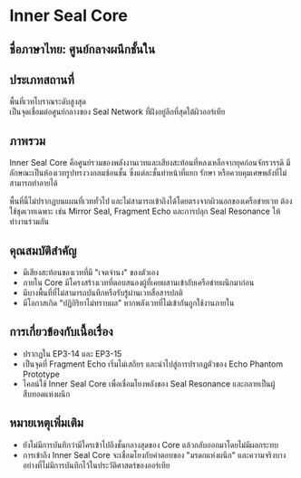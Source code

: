 # Inner Seal Core

## ชื่อภาษาไทย: ศูนย์กลางผนึกชั้นใน

## ประเภทสถานที่
พื้นที่เวทโบราณระดับสูงสุด  
เป็นจุดเชื่อมต่อศูนย์กลางของ Seal Network ที่ฝังอยู่ลึกที่สุดใต้ผิวออร์เทีย

## ภาพรวม
Inner Seal Core คือศูนย์รวมของพลังงานเวทและเสียงสะท้อนที่หลงเหลือจากยุคก่อนจักรวรรดิ มีลักษณะเป็นห้องเวทรูปทรงวงกลมซ้อนชั้น ซึ่งแต่ละชั้นทำหน้าที่แยก รักษา หรือควบคุมเศษพลังที่ไม่สามารถทำลายได้

พื้นที่นี้ไม่ปรากฏบนแผนที่เวททั่วไป และไม่สามารถเข้าถึงได้โดยตรงจากผิวนอกของเครือข่ายเวท ต้องใช้ชุดเวทเฉพาะ เช่น Mirror Seal, Fragment Echo และการปลุก Seal Resonance ให้ทำงานร่วมกัน

## คุณสมบัติสำคัญ
- มีเสียงสะท้อนของเวทที่มี "เจตจำนง" ของตัวเอง
- ภายใน Core มีโครงสร้างเวทที่ตอบสนองผู้ที่เคยผสานเข้ากับเครือข่ายผนึกมาก่อน
- มีบางพื้นที่ที่ไม่สามารถบันทึกหรือรับรู้ผ่านเวทสื่อสารปกติ
- มีโอกาสเกิด “ปฏิกิริยาไม่ทราบผล” หากพลังเวทที่ไม่เข้ากันถูกใช้งานภายใน

## การเกี่ยวข้องกับเนื้อเรื่อง
- ปรากฏใน EP3-14 และ EP3-15
- เป็นจุดที่ Fragment Echo เริ่มไม่เสถียร และนำไปสู่การปรากฏตัวของ Echo Phantom Prototype
- ไคลน์ใช้ Inner Seal Core เพื่อเชื่อมโยงพลังของ Seal Resonance และกลายเป็นผู้สืบทอดแห่งผนึก

## หมายเหตุเพิ่มเติม
- ยังไม่มีการบันทึกว่ามีใครเข้าไปถึงชั้นกลางสุดของ Core แล้วกลับออกมาโดยไม่มีผลกระทบ
- การเข้าถึง Inner Seal Core จะเชื่อมโยงกับคำตอบของ "มรดกแห่งผนึก" และความจริงบางอย่างที่ไม่มีการบันทึกไว้ในประวัติศาสตร์ของออร์เทีย